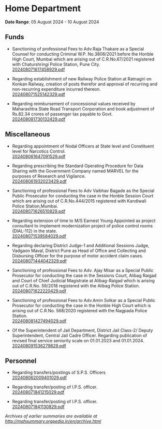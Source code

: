 # Home Department

**Date Range**: 05 August 2024 - 10 August 2024


## Funds
- Sanctioning of professional Fees to Adv.Raja Thakare as a Special Counsel for conducting  Criminal W.P. No.3806/2021 before the Honble High Court, Mumbai which are arising out of C.R.No.67/2021 registered with Chaturshringi Police Station, Pune City.\
  [202408071617458929.pdf](https://gr.maharashtra.gov.in/Site/Upload/Government%20Resolutions/English/202408071617458929.pdf)

- Regarding establishment of new Railway Police Station at Ratnagiri on Konkan Railway, creation of posts therefor and approval of recurring and non-recurring expenditure incurred thereon.\
  [202408071525142329.pdf](https://gr.maharashtra.gov.in/Site/Upload/Government%20Resolutions/English/202408071525142329.pdf)

- Regarding reimbursement of concessional values received by Maharashtra State Road Transport Corporation and book adjustment of Rs.82.34 crores of passenger tax payable to Govt.\
  [202408081730132429.pdf](https://gr.maharashtra.gov.in/Site/Upload/Government%20Resolutions/English/202408081730132429.pdf)

## Miscellaneous
- Regarding appointment of Nodal Officers at State level and Constituent level for Narcotics Control.\
  [202408061647091529.pdf](https://gr.maharashtra.gov.in/Site/Upload/Government%20Resolutions/English/202408061647091529.pdf)

- Regarding prescribing the Standard Operating Procedure for Data Sharing with the Government Company named MARVEL for the purposes of Research and Vigilance.\
  [202408061932023429.pdf](https://gr.maharashtra.gov.in/Site/Upload/Government%20Resolutions/English/202408061932023429.pdf)

- Sanctioning of professional Fees to Adv Vaibhav Bagade as the Special Public Prosecutor for conducting the case in the Honble Session Court which are arising out of C.R.No.444/2015 registered with Kandiwali Police Station,Mumbai.\
  [202408071626510829.pdf](https://gr.maharashtra.gov.in/Site/Upload/Government%20Resolutions/English/202408071626510829.pdf)

- Regarding extension of time to M/S Earnest  Young Appointed as project consultant to implement modernization project of police control rooms (DIAL-112) in the state.\
  [202408071539584029.pdf](https://gr.maharashtra.gov.in/Site/Upload/Government%20Resolutions/English/202408071539584029.pdf)

- Regarding declaring District Judge-1 and Additional Sessions Judge, Vadgaon Maval, District Pune as Head of Office and Collecting and Disbursing Officer for the purpose of motor accident claim cases.\
  [202408071444042329.pdf](https://gr.maharashtra.gov.in/Site/Upload/Government%20Resolutions/English/202408071444042329.pdf)

- Sanctioning of professional Fees to Adv. Ajay Misar as a Special Public Prosecutor for conducting the case in the Sessions Court, Alibag Raigad and Court of Chief Judicial Magistrate at Alibag-Raigad which is arising out of C.R.No. 59/2018 registered with the Alibag Police Station.\
  [202408071622220429.pdf](https://gr.maharashtra.gov.in/Site/Upload/Government%20Resolutions/English/202408071622220429.pdf)

- Sanctioning of professional Fees to Adv.Amin Solkar as a Special Public Prosecutor for conducting the case in the Honble High Court which is arising out of C.R.No. 568/2020 registered with the Nagpada Police Station.\
  [202408081427494029.pdf](https://gr.maharashtra.gov.in/Site/Upload/Government%20Resolutions/English/202408081427494029.pdf)

- Of the Superintendent of Jail Department, District Jail Class-2/ Deputy Superintendent, Central Jail Cadre Officer. Regarding publication of revised final service seniority scale on 01.01.2023 and 01.01.2024.\
  [202408091536279829.pdf](https://gr.maharashtra.gov.in/Site/Upload/Government%20Resolutions/English/202408091536279829.pdf)

## Personnel
- Regarding transfers/postings of S.P.S. Officers\
  [202408062009401029.pdf](https://gr.maharashtra.gov.in/Site/Upload/Government%20Resolutions/English/202408062009401029.pdf)

- Regarding transfer/posting of I.P.S. officer.\
  [202408071841215029.pdf](https://gr.maharashtra.gov.in/Site/Upload/Government%20Resolutions/English/202408071841215029.pdf)

- Regarding transfer/posting of I.P.S. officer.\
  [202408071841130829.pdf](https://gr.maharashtra.gov.in/Site/Upload/Government%20Resolutions/English/202408071841130829.pdf)


*Archives of earlier summaries are available at http://mahsummary.orgpedia.in/en/archive.html*